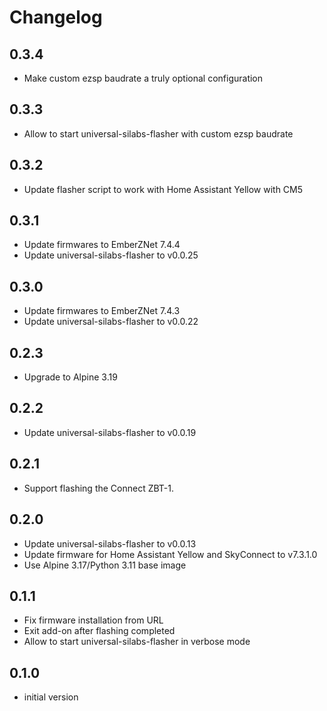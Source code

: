 # Changelog

## 0.3.4

- Make custom ezsp baudrate a truly optional configuration

## 0.3.3

- Allow to start universal-silabs-flasher with custom ezsp baudrate

## 0.3.2

- Update flasher script to work with Home Assistant Yellow with CM5

## 0.3.1
- Update firmwares to EmberZNet 7.4.4
- Update universal-silabs-flasher to v0.0.25

## 0.3.0
- Update firmwares to EmberZNet 7.4.3
- Update universal-silabs-flasher to v0.0.22

## 0.2.3

- Upgrade to Alpine 3.19

## 0.2.2

- Update universal-silabs-flasher to v0.0.19

## 0.2.1

- Support flashing the Connect ZBT-1.

## 0.2.0

- Update universal-silabs-flasher to v0.0.13
- Update firmware for Home Assistant Yellow and SkyConnect to v7.3.1.0
- Use Alpine 3.17/Python 3.11 base image

## 0.1.1

- Fix firmware installation from URL
- Exit add-on after flashing completed
- Allow to start universal-silabs-flasher in verbose mode

## 0.1.0

- initial version
